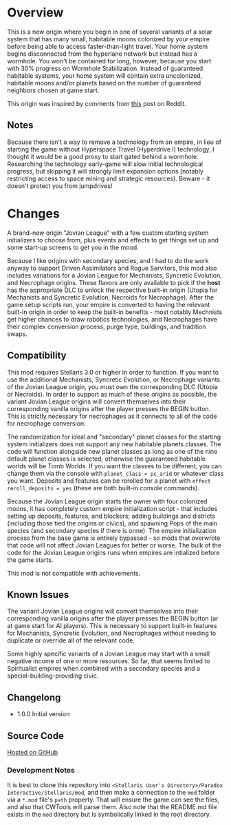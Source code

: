 # Overview

This is a new origin where you begin in one of several variants of a solar system that has many small, habitable moons colonized by your empire before being able to access faster-than-light travel.  Your home system begins disconnected from the hyperlane network but instead has a wormhole.  You won't be contained for long, however, because you start with 30% progress on Wormhole Stabilization.  Instead of guaranteed habitable systems, your home system will contain extra uncolonized, habitable moons and/or planets based on the number of guaranteed neighbors chosen at game start.

This origin was inspired by comments from [this](https://old.reddit.com/r/Stellaris/comments/nbtz5d/4_habitable_moons/) post on Reddit.

## Notes

Because there isn't a way to remove a technology from an empire, in lieu of starting the game without Hyperspace Travel (Hyperdrive I) technology, I thought it would be a good proxy to start gated behind a wormhole.  Researching the technology early-game will slow initial technological progress, but skipping it will strongly limit expansion options (notably restricting access to space mining and strategic resources).  Beware - it doesn't protect you from jumpdrives!

# Changes

A brand-new origin "Jovian League" with a few custom starting system initializers to choose from, plus events and effects to get things set up and some start-up screens to get you in the mood.

Because I like origins with secondary species, and I had to do the work anyway to support Driven Assimilators and Rogue Servitors, this mod also includes variations for a Jovian League for Mechanists, Syncretic Evolution, and Necrophage origins.  These flavors are only available to pick if the **host** has the appropriate DLC to unlock the respective built-in origin (Utopia for Mechanists and Syncretic Evolution, Necroids for Necrophage).  After the game setup scripts run, your empire is converted to having the relevant built-in origin in order to keep the built-in benefits - most notably Mechnists get higher chances to draw robotics technologies, and Necrophages have their complex conversion process, purge type, buildings, and tradition swaps.

## Compatibility

This mod requires Stellaris 3.0 or higher in order to function.  If you want to use the additional Mechanists, Syncretic Evolution, or Necrophage variants of the Jovian League origin, you must own the corresponding DLC (Utopia or Necroids).  In order to support as much of these origins as possible, the variant Jovian League origins will convert themselves into their corresponding vanilla origins after the player presses the BEGIN button. This is strictly necessary for necrophages as it connects to all of the code for necrophage conversion.

The randomization for ideal and "secondary" planet classes for the starting system initializers does not support any new habitable planets classes.  The code will function alongside new planet classes as long as one of the nine default planet classes is selected, otherwise the guaranteed habitable worlds will be Tomb Worlds. If you want the classes to be different, you can change them via the console with `planet_class = pc_arid` or whatever class you want. Deposits and features can be rerolled for a planet with `effect reroll_deposits = yes` (these are both built-in console commands).

Because the Jovian League origin starts the owner with four colonized moons, it has completely custom empire initialization script - that includes setting up deposits, features, and blockers; adding buildings and districts (including those tied the origins or civics), and spawning Pops of the main species (and secondary species if there is onne). The empire initialization process from the base game is entirely bypassed - so mods that overwrote that code will not affect Jovian Leagues for better or worse. The bulk of the code for the Jovian League origins runs when empires are intialized before the game starts.

This mod is not compatible with achievements.

## Known Issues

The variant Jovian League origins will convert themselves into their corresponding vanilla origins after the player presses the BEGIN button (ar at game start for AI players). This is necessary to support built-in features for Mechanists, Syncretic Evolution, and Necrophages without needing to duplicate or override all of the relevant code.

Some highly specific variants of a Jovian League may start with a small negative income of one or more resources. So far, that seems limited to Spiritualist empires when combined with a secondary species and a special-building-providing civic.

## Changelong

* 1.0.0 Initial version

## Source Code

[Hosted on  GitHub](https://github.com/corsairmarks/origin_jovian_league)

### Development Notes

It is best to clone this repository into `<Stellaris User's Directory>/Paradox Interactive/Stellaris/mod`, and then make a connection to the `mod` folder via a `*.mod` file's `path` property.  That will ensure the game can see the files, and also that CWTools will parse them.  Also note that the README.md file exists in the `mod` directory but is symbolically linked in the root directory.